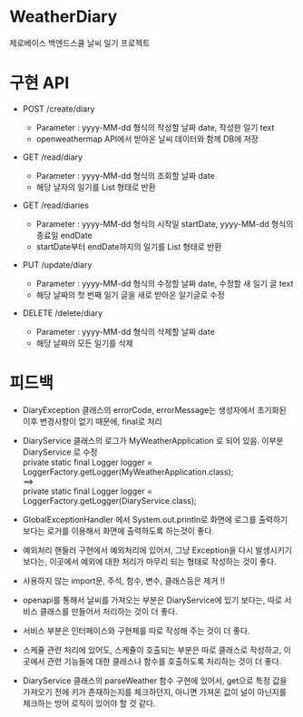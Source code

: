# WeatherDiary
제로베이스 백엔드스쿨 날씨 일기 프로젝트

# 구현 API
- POST /create/diary
  - Parameter : yyyy-MM-dd 형식의 작성할 날짜 date, 작성한 일기 text
  - openweathermap API에서 받아온 날씨 데이터와 함께 DB에 저장

- GET /read/diary
  - Parameter : yyyy-MM-dd 형식의 조회할 날짜 date
  - 해당 날자의 일기를 List 형태로 반환
 
- GET /read/diaries
  - Parameter : yyyy-MM-dd 형식의 시작일 startDate, yyyy-MM-dd 형식의 종료일 endDate
  - startDate부터 endDate까지의 일기를 List 형태로 반환
 
- PUT /update/diary
  - Parameter : yyyy-MM-dd 형식의 수정할 날짜 date, 수정할 새 일기 글 text
  - 해당 날짜의 첫 번째 일기 글을 새로 받아온 일기글로 수정
 
- DELETE /delete/diary
  - Parameter : yyyy-MM-dd 형식의 삭제할 날짜 date
  - 해당 날짜의 모든 일기를 삭제

# 피드백
- DiaryException 클래스의 errorCode, errorMessage는 생성자에서 초기화된 이후 변경사항이 없기 때문에, final로 처리

- DiaryService 클래스의 로그가 MyWeatherApplication 로 되어 있음. 이부분 DiaryService 로 수정 <br>
private static final Logger logger = LoggerFactory.getLogger(MyWeatherApplication.class); <br>
==> <br>
private static final Logger logger = LoggerFactory.getLogger(DiaryService.class);

- GlobalExceptionHandler 에서 System.out.println로 화면에 로그를 출력하기 보다는 로거를 이용해서 화면에 출력하도록 하는것이 좋다.

- 예외처리 핸들러 구현에서 예외처리에 있어서, 그냥 Exception을 다시 발생시키기 보다는, 이곳에서 예외에 대한 처리가 마무리 되는 형태로 작성하는 것이 좋다.

- 사용하지 않는 import문, 주석, 함수, 변수, 클래스등은 제거 !!

- openapi를 통해서 날씨를 가져오는 부분은 DiaryService에 있기 보다는, 따로 서비스 클래스를 만들어서 처리하는 것이 더 좋다.

- 서비스 부분은 인터페이스와 구현체를 따로 작성해 주는 것이 더 좋다.

- 스케쥴 관련 처리에 있어도, 스케쥴이 호출되는 부분은 따로 클래스로 작성하고, 이곳에서 관련 기능들에 대한 클래스나 함수를 호출하도록 처리하는 것이 더 좋다.

- DiaryService 클래스의 parseWeather 함수 구현에 있어서, get으로 특정 값을 가져오기 전에 키가 존재하는지를 체크하던지, 아니면 가져온 값이 널이 아닌지를 체크하는 방어 로직이 있어야 할 것 같다.
